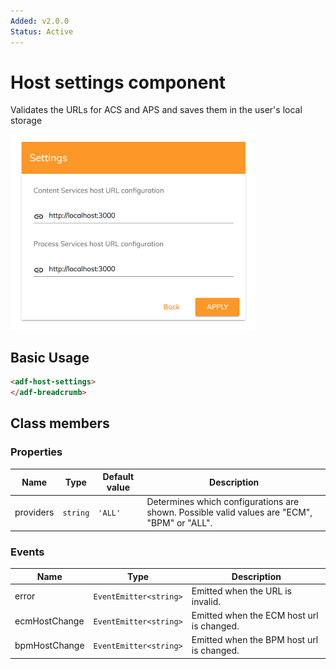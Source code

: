 ```yaml
---
Added: v2.0.0
Status: Active
---
```

# Host settings component

Validates the URLs for ACS and APS and saves them in the user's local storage

![Host settings](../docassets/images/host-settings-component.png)

## Basic Usage

```html
<adf-host-settings>
</adf-breadcrumb>
```

## Class members

### Properties

| Name | Type | Default value | Description |
| ---- | ---- | ------------- | ----------- |
| providers | `string` | `'ALL'` | Determines which configurations are shown. Possible valid values are "ECM", "BPM" or "ALL".  |

### Events

| Name | Type | Description |
| ---- | ---- | ----------- |
| error | `EventEmitter<string>` | Emitted when the URL is invalid. |
| ecmHostChange | `EventEmitter<string>` | Emitted when the ECM host url is changed. |
| bpmHostChange | `EventEmitter<string>` | Emitted when the BPM host url is changed. |
